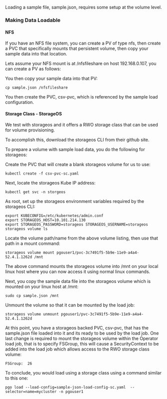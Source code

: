 

Loading a sample file, sample.json, requires some setup
at the volume level.

### Making Data Loadable 

#### NFS

If you have an NFS file system, you can create a PV
of type nfs, then create a PVC that specifically mounts
that persistent volume, then copy your sample data into
that location.

Lets assume your NFS mount is at /nfsfileshare on host 192.168.0.107, you can
create a PV as follows:


You then copy your sample data into that PV:

	cp sample.json /nfsfileshare

You then create the PVC, csv-pvc, which is referenced by
the sample load configuration.


#### Storage Class - StorageOS

We test with storageos and it offers a RWO storage class
that can be used for volume provisioning.

To accomplish this, download the storageos CLI from their github site.

To prepare a volume with sample load data, you do the following
for storageos:

Create the PVC that will create a blank storageos volume
for us to use:

    kubectl create -f csv-pvc-sc.yaml

Next, locate the storageos Kube IP address:

    kubectl get svc -n storgeos

As root, set up the storageos environment variables required by the
storageos CLI:

    export KUBECONFIG=/etc/kubernetes/admin.conf
    export STORAGEOS_HOST=10.101.214.130
    export STORAGEOS_PASSWORD=storageos STORAGEOS_USERNAME=storageos
    storageos volume ls

Locate the volume path/name from the above volume listing, then use
that path in a mount command:

    storageos volume mount pgouser1/pvc-3c7491f5-5b9e-11e9-a4a4-52.4.1.1262d /mnt

The above command mounts the storageos volume into /mnt on your local
linux host where you can now access it using normal linux commands.

Next, you copy the sample data file into the storageos volume
which is mounted on your linux host at /mnt:

    sudo cp sample.json /mnt

Unmount the volume so that it can be mounted by the load job:

    storageos volume unmount pgouser1/pvc-3c7491f5-5b9e-11e9-a4a4-52.4.1.1262d

At this point, you have a storageos backed PVC, csv-pvc, that has
the sample.json file loaded into it and its ready to be used
by the load job.   One last change is required to mount the storageos
volume within the Operator load job, that is to specify FSGroup, this
will cause a SecurityContext to be added into the load job which allows
access to the RWO storage class volume:

    FSGroup:  26

To conclude, you would load using a storage class using a command similar
to this one:

    pgo load --load-config=sample-json-load-config-sc.yaml  --selector=name=mycluster -n pgouser1

